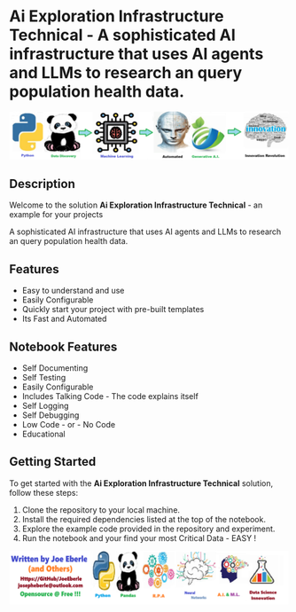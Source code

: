
# Ai Exploration Infrastructure Technical - A sophisticated AI infrastructure that uses AI agents and LLMs to research an query population health data.

![Code Logo](code.png)
## Description

Welcome to the solution **Ai Exploration Infrastructure Technical** - an example for your projects

A sophisticated AI infrastructure that uses AI agents and LLMs to research an query population health data.
    
## Features
- Easy to understand and use  
- Easily Configurable 
- Quickly start your project with pre-built templates
- Its Fast and Automated
    
## Notebook Features
- Self Documenting 
- Self Testing 
- Easily Configurable
- Includes Talking Code - The code explains itself
- Self Logging 
- Self Debugging 
- Low Code - or - No Code
- Educational 
    
## Getting Started
To get started with the **Ai Exploration Infrastructure Technical** solution, follow these steps:
1. Clone the repository to your local machine.
2. Install the required dependencies listed at the top of the notebook.
3. Explore the example code provided in the repository and experiment.
4. Run the notebook and your find your most Critical Data - EASY !
    
![Code Logo](developer.png)
    